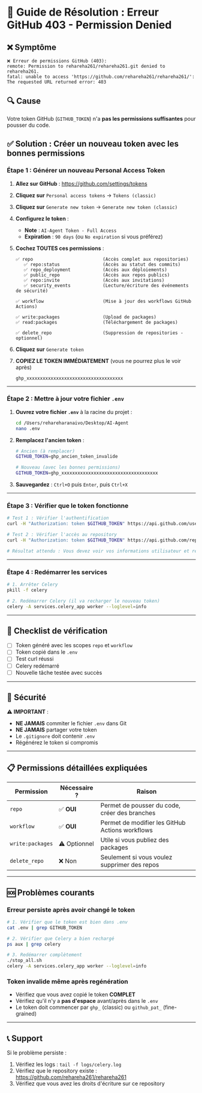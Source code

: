 # 🔧 Guide de Résolution : Erreur GitHub 403 - Permission Denied

## ❌ Symptôme

```
❌ Erreur de permissions GitHub (403):
remote: Permission to rehareha261/rehareha261.git denied to rehareha261.
fatal: unable to access 'https://github.com/rehareha261/rehareha261/': The requested URL returned error: 403
```

## 🔍 Cause

Votre token GitHub (`GITHUB_TOKEN`) n'a **pas les permissions suffisantes** pour pousser du code.

## ✅ Solution : Créer un nouveau token avec les bonnes permissions

### Étape 1 : Générer un nouveau Personal Access Token

1. **Allez sur GitHub** : https://github.com/settings/tokens

2. **Cliquez sur** `Personal access tokens` → `Tokens (classic)`

3. **Cliquez sur** `Generate new token` → `Generate new token (classic)`

4. **Configurez le token** :
   - **Note** : `AI-Agent Token - Full Access`
   - **Expiration** : `90 days` (ou `No expiration` si vous préférez)

5. **Cochez TOUTES ces permissions** :
   ```
   ✅ repo                          (Accès complet aux repositories)
      ✅ repo:status                (Accès au statut des commits)
      ✅ repo_deployment            (Accès aux déploiements)
      ✅ public_repo                (Accès aux repos publics)
      ✅ repo:invite                (Accès aux invitations)
      ✅ security_events            (Lecture/écriture des événements de sécurité)
   
   ✅ workflow                      (Mise à jour des workflows GitHub Actions)
   
   ✅ write:packages                (Upload de packages)
   ✅ read:packages                 (Téléchargement de packages)
   
   ✅ delete_repo                   (Suppression de repositories - optionnel)
   ```

6. **Cliquez sur** `Generate token`

7. **COPIEZ LE TOKEN IMMÉDIATEMENT** (vous ne pourrez plus le voir après)
   ```
   ghp_xxxxxxxxxxxxxxxxxxxxxxxxxxxxxxxxxxxx
   ```

---

### Étape 2 : Mettre à jour votre fichier `.env`

1. **Ouvrez votre fichier `.env`** à la racine du projet :
   ```bash
   cd /Users/rehareharanaivo/Desktop/AI-Agent
   nano .env
   ```

2. **Remplacez l'ancien token** :
   ```bash
   # Ancien (à remplacer)
   GITHUB_TOKEN=ghp_ancien_token_invalide
   
   # Nouveau (avec les bonnes permissions)
   GITHUB_TOKEN=ghp_xxxxxxxxxxxxxxxxxxxxxxxxxxxxxxxxxxxx
   ```

3. **Sauvegardez** : `Ctrl+O` puis `Enter`, puis `Ctrl+X`

---

### Étape 3 : Vérifier que le token fonctionne

```bash
# Test 1 : Vérifier l'authentification
curl -H "Authorization: token $GITHUB_TOKEN" https://api.github.com/user

# Test 2 : Vérifier l'accès au repository
curl -H "Authorization: token $GITHUB_TOKEN" https://api.github.com/repos/rehareha261/rehareha261

# Résultat attendu : Vous devez voir vos informations utilisateur et repository en JSON
```

---

### Étape 4 : Redémarrer les services

```bash
# 1. Arrêter Celery
pkill -f celery

# 2. Redémarrer Celery (il va recharger le nouveau token)
celery -A services.celery_app worker --loglevel=info
```

---

## 🎯 Checklist de vérification

- [ ] Token généré avec les scopes `repo` et `workflow`
- [ ] Token copié dans le `.env`
- [ ] Test curl réussi
- [ ] Celery redémarré
- [ ] Nouvelle tâche testée avec succès

---

## 🔐 Sécurité

⚠️ **IMPORTANT** :
- **NE JAMAIS** commiter le fichier `.env` dans Git
- **NE JAMAIS** partager votre token
- Le `.gitignore` doit contenir `.env`
- Régénérez le token si compromis

---

## 📋 Permissions détaillées expliquées

| Permission | Nécessaire ? | Raison |
|-----------|--------------|---------|
| `repo` | ✅ **OUI** | Permet de pousser du code, créer des branches |
| `workflow` | ✅ **OUI** | Permet de modifier les GitHub Actions workflows |
| `write:packages` | ⚠️ Optionnel | Utile si vous publiez des packages |
| `delete_repo` | ❌ Non | Seulement si vous voulez supprimer des repos |

---

## 🆘 Problèmes courants

### Erreur persiste après avoir changé le token

```bash
# 1. Vérifier que le token est bien dans .env
cat .env | grep GITHUB_TOKEN

# 2. Vérifier que Celery a bien rechargé
ps aux | grep celery

# 3. Redémarrer complètement
./stop_all.sh
celery -A services.celery_app worker --loglevel=info
```

### Token invalide même après regénération

- Vérifiez que vous avez copié le token **COMPLET**
- Vérifiez qu'il n'y a **pas d'espace** avant/après dans le `.env`
- Le token doit commencer par `ghp_` (classic) ou `github_pat_` (fine-grained)

---

## 📞 Support

Si le problème persiste :
1. Vérifiez les logs : `tail -f logs/celery.log`
2. Vérifiez que le repository existe : https://github.com/rehareha261/rehareha261
3. Vérifiez que vous avez les droits d'écriture sur ce repository

